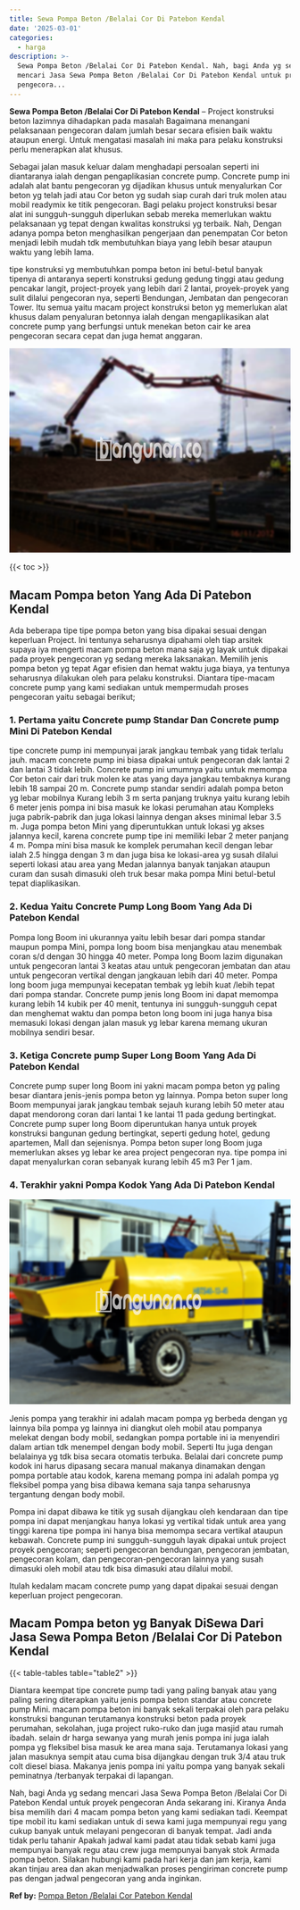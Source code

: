 ```yaml
---
title: Sewa Pompa Beton /Belalai Cor Di Patebon Kendal
date: '2025-03-01'
categories:
  - harga
description: >-
  Sewa Pompa Beton /Belalai Cor Di Patebon Kendal. Nah, bagi Anda yg sedang
  mencari Jasa Sewa Pompa Beton /Belalai Cor Di Patebon Kendal untuk proyek
  pengecora...
---
```


**Sewa Pompa Beton /Belalai Cor Di Patebon Kendal** – Project konstruksi beton lazimnya dihadapkan pada masalah Bagaimana menangani pelaksanaan pengecoran dalam jumlah besar secara efisien baik waktu ataupun energi. Untuk mengatasi masalah ini maka para pelaku konstruksi perlu menerapkan alat khusus.

Sebagai jalan masuk keluar dalam menghadapi persoalan seperti ini diantaranya ialah dengan pengaplikasian concrete pump. Concrete pump ini adalah alat bantu pengecoran yg dijadikan khusus untuk menyalurkan Cor beton yg telah jadi atau Cor beton yg sudah siap curah dari truk molen atau mobil readymix ke titik pengecoran. Bagi pelaku project konstruksi besar alat ini sungguh-sungguh diperlukan sebab mereka memerlukan waktu pelaksanaan yg tepat dengan kwalitas konstruksi yg terbaik. Nah, Dengan adanya pompa beton menghasilkan pengerjaan dan penempatan Cor beton menjadi lebih mudah tdk membutuhkan biaya yang lebih besar ataupun waktu yang lebih lama.

tipe konstruksi yg membutuhkan pompa beton ini betul-betul banyak tipenya di antaranya seperti konstruksi gedung gedung tinggi atau gedung pencakar langit, project-proyek yang lebih dari 2 lantai, proyek-proyek yang sulit dilalui pengecoran nya, seperti Bendungan, Jembatan dan pengecoran Tower. Itu semua yaitu macam project konstruksi beton yg memerlukan alat khusus dalam penyaluran betonnya ialah dengan mengaplikasikan alat concrete pump yang berfungsi untuk menekan beton cair ke area pengecoran secara cepat dan juga hemat anggaran.

![Sewa Pompa Beton /Belalai Cor Di Patebon Kendal](/images/sewa-concrete-pump-28.png)

{{< toc >}}

## Macam Pompa beton Yang Ada Di Patebon Kendal

Ada beberapa tipe tipe pompa beton yang bisa dipakai sesuai dengan keperluan Project. Ini tentunya seharusnya dipahami oleh tiap arsitek supaya iya mengerti macam pompa beton mana saja yg layak untuk dipakai pada proyek pengecoran yg sedang mereka laksanakan. Memilih jenis pompa beton yg tepat Agar efisien dan hemat waktu juga biaya, ya tentunya seharusnya dilakukan oleh para pelaku konstruksi. Diantara tipe-macam concrete pump yang kami sediakan untuk mempermudah proses pengecoran yaitu sebagai berikut;

### 1\. Pertama yaitu Concrete pump Standar Dan Concrete pump Mini Di Patebon Kendal

tipe concrete pump ini mempunyai jarak jangkau tembak yang tidak terlalu jauh. macam concrete pump ini biasa dipakai untuk pengecoran dak lantai 2 dan lantai 3 tidak lebih. Concrete pump ini umumnya yaitu untuk memompa Cor beton cair dari truk molen ke atas yang daya jangkau tembaknya kurang lebih 18 sampai 20 m. Concrete pump standar sendiri adalah pompa beton yg lebar mobilnya Kurang lebih 3 m serta panjang truknya yaitu kurang lebih 6 meter jenis pompa ini bisa masuk ke lokasi perumahan atau Kompleks juga pabrik-pabrik dan juga lokasi lainnya dengan akses minimal lebar 3.5 m. Juga pompa beton Mini yang diperuntukkan untuk lokasi yg akses jalannya kecil, karena concrete pump tipe ini memiliki lebar 2 meter panjang 4 m. Pompa mini bisa masuk ke komplek perumahan kecil dengan lebar ialah 2.5 hingga dengan 3 m dan juga bisa ke lokasi-area yg susah dilalui seperti lokasi atau area yang Medan jalannya banyak tanjakan ataupun curam dan susah dimasuki oleh truk besar maka pompa Mini betul-betul tepat diaplikasikan.

### 2\. Kedua Yaitu Concrete Pump Long Boom Yang Ada Di Patebon Kendal

Pompa long Boom ini ukurannya yaitu lebih besar dari pompa standar maupun pompa Mini, pompa long boom bisa menjangkau atau menembak coran s/d dengan 30 hingga 40 meter. Pompa long Boom lazim digunakan untuk pengecoran lantai 3 keatas atau untuk pengecoran jembatan dan atau untuk pengecoran vertikal dengan jangkauan lebih dari 40 meter. Pompa long boom juga mempunyai kecepatan tembak yg lebih kuat /lebih tepat dari pompa standar. Concrete pump jenis long Boom ini dapat memompa kurang lebih 14 kubik per 40 menit, tentunya ini sungguh-sungguh cepat dan menghemat waktu dan pompa beton long boom ini juga hanya bisa memasuki lokasi dengan jalan masuk yg lebar karena memang ukuran mobilnya sendiri besar.

### 3\. Ketiga Concrete pump Super Long Boom Yang Ada Di Patebon Kendal

Concrete pump super long Boom ini yakni macam pompa beton yg paling besar diantara jenis-jenis pompa beton yg lainnya. Pompa beton super long Boom mempunyai jarak jangkau tembak sejauh kurang lebih 50 meter atau dapat mendorong coran dari lantai 1 ke lantai 11 pada gedung bertingkat. Concrete pump super long Boom diperuntukan hanya untuk proyek konstruksi bangunan gedung bertingkat, seperti gedung hotel, gedung apartemen, Mall dan sejenisnya. Pompa beton super long Boom juga memerlukan akses yg lebar ke area project pengecoran nya. tipe pompa ini dapat menyalurkan coran sebanyak kurang lebih 45 m3 Per 1 jam.

### 4\. Terakhir yakni Pompa Kodok Yang Ada Di Patebon Kendal

![Sewa Pompa Beton /Belalai Cor Di Patebon Kendal](/images/sewa-concrete-pump-20.png)

Jenis pompa yang terakhir ini adalah macam pompa yg berbeda dengan yg lainnya bila pompa yg lainnya ini diangkut oleh mobil atau pompanya melekat dengan body mobil, sedangkan pompa portable ini ia menyendiri dalam artian tdk menempel dengan body mobil. Seperti Itu juga dengan belalainya yg tdk bisa secara otomatis terbuka. Belalai dari concrete pump kodok ini harus dipasang secara manual makanya dinamakan dengan pompa portable atau kodok, karena memang pompa ini adalah pompa yg fleksibel pompa yang bisa dibawa kemana saja tanpa seharusnya tergantung dengan body mobil.

Pompa ini dapat dibawa ke titik yg susah dijangkau oleh kendaraan dan tipe pompa ini dapat menjangkau hanya lokasi yg vertikal tidak untuk area yang tinggi karena tipe pompa ini hanya bisa memompa secara vertikal ataupun kebawah. Concrete pump ini sungguh-sungguh layak dipakai untuk project proyek pengecoran; seperti pengecoran bendungan, pengecoran jembatan, pengecoran kolam, dan pengecoran-pengecoran lainnya yang susah dimasuki oleh mobil atau tdk bisa dimasuki atau dilalui mobil.

Itulah kedalam macam concrete pump yang dapat dipakai sesuai dengan keperluan project pengecoran.

## Macam Pompa beton yg Banyak DiSewa Dari Jasa Sewa Pompa Beton /Belalai Cor Di Patebon Kendal

{{< table-tables table="table2" >}}

Diantara keempat tipe concrete pump tadi yang paling banyak atau yang paling sering diterapkan yaitu jenis pompa beton standar atau concrete pump Mini. macam pompa beton ini banyak sekali terpakai oleh para pelaku konstruksi bangunan terutamanya konstruksi beton pada proyek perumahan, sekolahan, juga project ruko-ruko dan juga masjid atau rumah ibadah. selain dr harga sewanya yang murah jenis pompa ini juga ialah pompa yg fleksibel bisa masuk ke area mana saja. Terutamanya lokasi yang jalan masuknya sempit atau cuma bisa dijangkau dengan truk 3/4 atau truk colt diesel biasa. Makanya jenis pompa ini yaitu pompa yang banyak sekali peminatnya /terbanyak terpakai di lapangan.

Nah, bagi Anda yg sedang mencari Jasa Sewa Pompa Beton /Belalai Cor Di Patebon Kendal untuk proyek pengecoran Anda sekarang ini. Kiranya Anda bisa memilih dari 4 macam pompa beton yang kami sediakan tadi. Keempat tipe mobil itu kami sediakan untuk di sewa kami juga mempunyai regu yang cukup banyak untuk melayani pengecoran di banyak tempat. Jadi anda tidak perlu tahanir Apakah jadwal kami padat atau tidak sebab kami juga mempunyai banyak regu atau crew juga mempunyai banyak stok Armada pompa beton. Silakan hubungi kami pada hari kerja dan jam kerja, kami akan tinjau area dan akan menjadwalkan proses pengiriman concrete pump pas dengan jadwal pengecoran yang anda inginkan.

**Ref by:** [Pompa Beton /Belalai Cor Patebon Kendal](https://id.wikipedia.org/wiki/Pompa)
